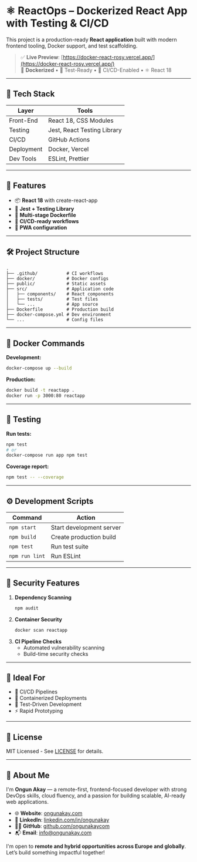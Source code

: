 # ⚛️ ReactOps – Dockerized React App with Testing & CI/CD

This project is a production-ready **React application** built with modern frontend tooling, Docker support, and test scaffolding.

> ✅ **Live Preview**: [https://docker-react-rosy.vercel.app/](https://docker-react-rosy.vercel.app/)  
> 🐳 **Dockerized** • 🧪 Test-Ready • 🔁 CI/CD-Enabled • ⚛️ React 18

---

## 🚀 Tech Stack

| Layer        | Tools                          |
|--------------|--------------------------------|
| Front-End    | React 18, CSS Modules         |
| Testing      | Jest, React Testing Library   |
| CI/CD        | GitHub Actions                |
| Deployment   | Docker, Vercel                |
| Dev Tools    | ESLint, Prettier              |

---

## 🧰 Features

- 📦 **React 18** with create-react-app  
- 🧪 **Jest + Testing Library**  
- 🐳 **Multi-stage Dockerfile**  
- 🔧 **CI/CD-ready workflows**  
- 📱 **PWA configuration**

---

## 🛠️ Project Structure

```text
.
├── .github/           # CI workflows
├── docker/            # Docker configs
├── public/            # Static assets
├── src/               # Application code
│   ├── components/    # React components
│   ├── tests/         # Test files
│   └── ...            # App source
├── Dockerfile         # Production build
├── docker-compose.yml # Dev environment
└── ...                # Config files
```

---

## 🐳 Docker Commands

**Development:**
```bash
docker-compose up --build
```

**Production:**
```bash
docker build -t reactapp .
docker run -p 3000:80 reactapp
```

---

## 🧪 Testing

**Run tests:**
```bash
npm test
# or
docker-compose run app npm test
```

**Coverage report:**
```bash
npm test -- --coverage
```

---

## ⚙️ Development Scripts

| Command         | Action                         |
|-----------------|--------------------------------|
| `npm start`     | Start development server       |
| `npm build`     | Create production build        |
| `npm test`      | Run test suite                 |
| `npm run lint`  | Run ESLint                     |

---

## 🔐 Security Features

1. **Dependency Scanning**
   ```bash
   npm audit
   ```
2. **Container Security**
   ```bash
   docker scan reactapp
   ```
3. **CI Pipeline Checks**
   - Automated vulnerability scanning  
   - Build-time security checks

---

## 📌 Ideal For

- 🔄 CI/CD Pipelines  
- 🐳 Containerized Deployments  
- 🧪 Test-Driven Development  
- ⚡ Rapid Prototyping

---

## 📄 License

MIT Licensed - See [LICENSE](LICENSE) for details.

---

## 👋 About Me

I'm **Ongun Akay** — a remote-first, frontend-focused developer with strong DevOps skills, cloud fluency, and a passion for building scalable, AI-ready web applications.

- 🌐 **Website**: [ongunakay.com](https://ongunakay.com)  
- 💼 **LinkedIn**: [linkedin.com/in/ongunakay](https://linkedin.com/in/ongunakay)  
- 🧑‍💻 **GitHub**: [github.com/ongunakaycom](https://github.com/ongunakaycom)  
- 📬 **Email**: info@ongunakay.com  

I'm open to **remote and hybrid opportunities across Europe and globally**. Let’s build something impactful together!

